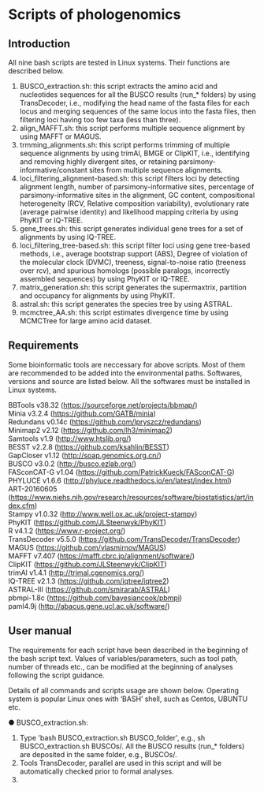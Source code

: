 
# Scripts of phologenomics

## Introduction



All nine bash scripts are tested in Linux systems. Their functions are described below.

1. BUSCO_extraction.sh: this script extracts the amino acid and nucleotides sequences for all the BUSCO results (run_* folders) by using TransDecoder, i.e., modifying the head name of the fasta files for each locus and merging sequences of the same locus into the fasta files, then filtering loci having too few taxa (less than three).
2. align_MAFFT.sh: this script performs multiple sequence alignment by using MAFFT or MAGUS.
3. trmming_alignments.sh: this script performs trimming of multiple sequence alignments by using trimAl, BMGE or ClipKIT, i.e., identifying and removing highly divergent sites, or retaining parsimony-informative/constant sites from multiple sequence alignments.
4. loci_filtering_alignment-based.sh: this script filters loci by detecting alignment length, number of parsimony-informative sites, percentage of parsimony-informative sites in the alignment, GC content, compositional heterogeneity (RCV, Relative composition variability), evolutionary rate (average pairwise identity) and likelihood mapping criteria by using PhyKIT or IQ-TREE.
5. gene_trees.sh: this script generates individual gene trees for a set of alignments by using IQ-TREE.
6. loci_filtering_tree-based.sh: this script filter loci using gene tree-based methods, i.e., average bootstrap support (ABS), Degree of violation of the molecular clock (DVMC), treeness, signal-to-noise ratio (treeness over rcv), and spurious homologs (possible paralogs, incorrectly assembled sequences) by using PhyKIT or IQ-TREE.
7. matrix_generation.sh: this script generates the supermaxtrix, partition and occupancy for alignments by using PhyKIT.
8. astral.sh: this script generates the species tree by using ASTRAL.
9. mcmctree_AA.sh: this script estimates divergence time by using MCMCTree for large amino acid dataset.

## Requirements

Some bioinformatic tools are neccessary for above scripts. Most of them are recommended to be added into the environmental paths. Softwares, versions and source are listed below. All the softwares must be installed in Linux systems.

   BBTools v38.32 (https://sourceforge.net/projects/bbmap/)  
   Minia v3.2.4 (https://github.com/GATB/minia)  
   Redundans v0.14c (https://github.com/lpryszcz/redundans)  
   Minimap2 v2.12 (https://github.com/lh3/minimap2)  
   Samtools v1.9 (http://www.htslib.org/)  
   BESST v2.2.8 (https://github.com/ksahlin/BESST)  
   GapCloser v1.12 (http://soap.genomics.org.cn/)  
   BUSCO v3.0.2 (http://busco.ezlab.org/)  
   FASconCAT-G v1.04 (https://github.com/PatrickKueck/FASconCAT-G)  
   PHYLUCE v1.6.6 (http://phyluce.readthedocs.io/en/latest/index.html)  
   ART-20160605 (https://www.niehs.nih.gov/research/resources/software/biostatistics/art/index.cfm)  
   Stampy v1.0.32 (http://www.well.ox.ac.uk/project-stampy)  
   PhyKIT (https://github.com/JLSteenwyk/PhyKIT)  
   R v4.1.2 (https://www.r-project.org/)  
   TransDecoder v5.5.0 (https://github.com/TransDecoder/TransDecoder)  
   MAGUS (https://github.com/vlasmirnov/MAGUS)  
   MAFFT v7.407 (https://mafft.cbrc.jp/alignment/software/)  
   ClipKIT (https://github.com/JLSteenwyk/ClipKIT)  
   trimAl v1.4.1 (http://trimal.cgenomics.org/)  
   IQ-TREE v2.1.3 (https://github.com/iqtree/iqtree2)  
   ASTRAL-III (https://github.com/smirarab/ASTRAL)  
   pbmpi-1.8c (https://github.com/bayesiancook/pbmpi)  
   paml4.9j (http://abacus.gene.ucl.ac.uk/software/)

## User manual

The requirements for each script have been described in the beginning of the bash script text. Values of variables/parameters, such as tool path, number of threads etc., can be modified at the beginning of analyses following the script guidance.

Details of all commands and scripts usage are shown below. Operating system is popular Linux ones with ‘BASH’ shell, such as Centos, UBUNTU etc.

 ● BUSCO_extraction.sh:

1. Type 'bash BUSCO_extraction.sh BUSCO_folder', e.g., sh BUSCO_extraction.sh BUSCOs/. All the BUSCO results (run_* folders) are deposited in the same folder, e.g., BUSCOs/.
2. Tools TransDecoder, parallel are used in this script and will be automatically checked prior to formal analyses.
3. 






